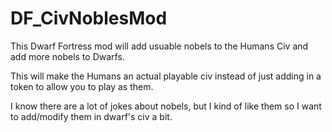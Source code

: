 # DF_CivNoblesMod
This Dwarf Fortress mod will add usuable nobels to the Humans Civ and add more nobels to Dwarfs.




This will make the Humans an actual playable civ instead of just adding in a token to allow you to play as them.




I know there are a lot of jokes about nobels, but I kind of like them so I want to add/modify them in dwarf's civ a bit.
